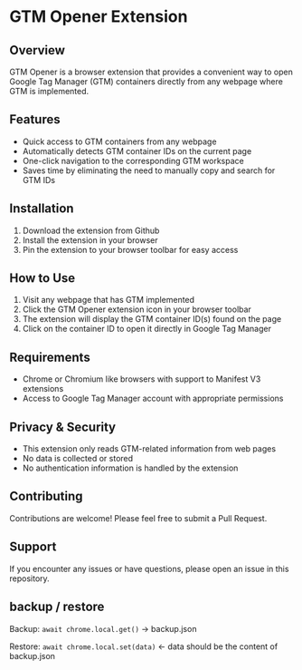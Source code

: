 # GTM Opener Extension

## Overview
GTM Opener is a browser extension that provides a convenient way to open Google Tag Manager (GTM) containers directly from any webpage where GTM is implemented.

## Features
- Quick access to GTM containers from any webpage
- Automatically detects GTM container IDs on the current page
- One-click navigation to the corresponding GTM workspace
- Saves time by eliminating the need to manually copy and search for GTM IDs

## Installation
1. Download the extension from Github
2. Install the extension in your browser
3. Pin the extension to your browser toolbar for easy access

## How to Use
1. Visit any webpage that has GTM implemented
2. Click the GTM Opener extension icon in your browser toolbar
3. The extension will display the GTM container ID(s) found on the page
4. Click on the container ID to open it directly in Google Tag Manager

## Requirements
- Chrome or Chromium like browsers with support to Manifest V3 extensions
- Access to Google Tag Manager account with appropriate permissions

## Privacy & Security
- This extension only reads GTM-related information from web pages
- No data is collected or stored
- No authentication information is handled by the extension

## Contributing
Contributions are welcome! Please feel free to submit a Pull Request.

## Support
If you encounter any issues or have questions, please open an issue in this repository.

## backup / restore
Backup: `await chrome.local.get()` -> backup.json

Restore: `await chrome.local.set(data)` <- data should be the content of backup.json